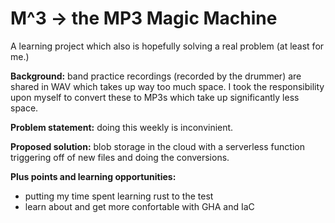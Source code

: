 # M^3 $\rightarrow$ the MP3 Magic Machine
A learning project which also is hopefully solving a real problem (at least for me.)

**Background:**
band practice recordings (recorded by the drummer) are shared in WAV which takes up way too much space. I took the responsibility upon myself to convert these to MP3s which take up significantly less space.

**Problem statement:**
doing this weekly is inconvinient.

**Proposed solution:**
blob storage in the cloud with a serverless function triggering off of new files and doing the conversions.

**Plus points and learning opportunities:**
  - putting my time spent learning rust to the test
  - learn about and get more confortable with GHA and IaC
